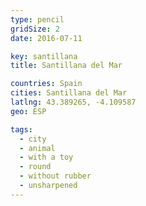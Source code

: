 ```yaml
---
type: pencil
gridSize: 2
date: 2016-07-11

key: santillana
title: Santillana del Mar

countries: Spain
cities: Santillana del Mar
latlng: 43.389265, -4.109587
geo: ESP

tags:
  - city
  - animal
  - with a toy
  - round
  - without rubber
  - unsharpened
---
```

